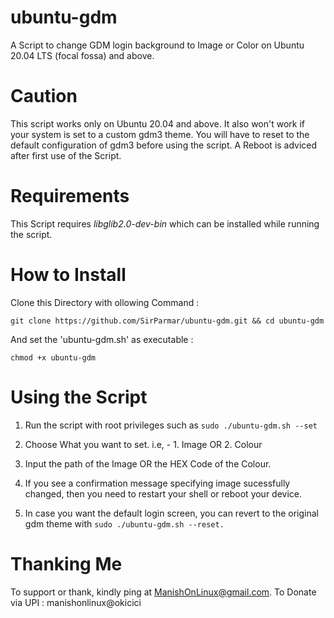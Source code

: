 # ubuntu-gdm
A Script to change GDM login background to Image or Color on Ubuntu 20.04 LTS (focal fossa) and above.

# Caution
This script works only on Ubuntu 20.04 and above.
It also won't work if your system is set to a custom gdm3 theme. You will have to reset to the default configuration of gdm3 before using the script.
A Reboot is adviced after first use of the Script.

# Requirements
This Script requires *libglib2.0-dev-bin* which can be installed while running the script.

# How to Install
Clone this Directory with ollowing Command :

```git clone https://github.com/SirParmar/ubuntu-gdm.git && cd ubuntu-gdm```

And set the 'ubuntu-gdm.sh' as executable :

```chmod +x ubuntu-gdm```


# Using the Script
1. Run the script with root privileges such as ```sudo ./ubuntu-gdm.sh --set```

2. Choose What you want to set. i.e, - 1. Image  OR  2. Colour

3. Input the path of the Image OR the HEX Code of the Colour.

2. If you see a confirmation message specifying image sucessfully changed, then you need to restart your shell or reboot your device.

3. In case you want the default login screen, you can revert to the original gdm theme with  ```sudo ./ubuntu-gdm.sh --reset.```

# Thanking Me
To support or thank, kindly ping at ManishOnLinux@gmail.com. 
To Donate via UPI : manishonlinux@okicici
